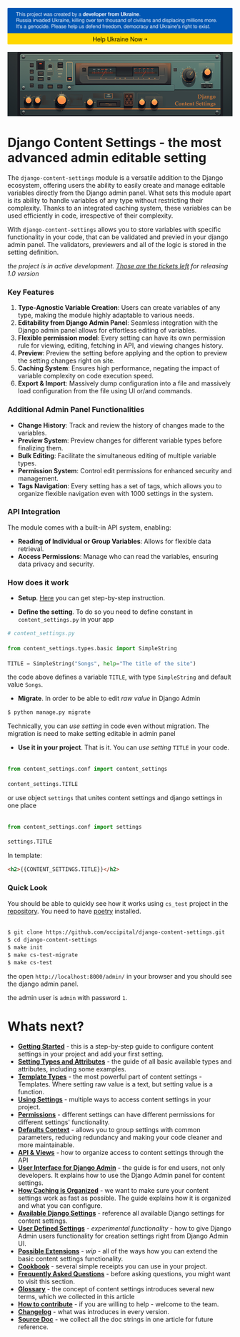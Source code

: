 [![Stand With Ukraine](https://raw.githubusercontent.com/vshymanskyy/StandWithUkraine/main/banner-direct-single.svg)](https://stand-with-ukraine.pp.ua)

![Django Content Settings](img/title.png)

# Django Content Settings - the most advanced admin editable setting

The `django-content-settings` module is a versatile addition to the Django ecosystem, offering users the ability to easily create and manage editable variables directly from the Django admin panel. What sets this module apart is its ability to handle variables of any type without restricting their complexity. Thanks to an integrated caching system, these variables can be used efficiently in code, irrespective of their complexity.

With `django-content-settings` allows you to store variables with specific functionality in your code, that can be validated and previed in your django admin panel. The validators, previewers and all of the logic is stored in the setting definition.

*the project is in active development. [Those are the tickets left](https://github.com/occipital/django-content-settings/issues?q=is%3Aopen+is%3Aissue+label%3Av1) for releasing 1.0 version*

### Key Features

1. **Type-Agnostic Variable Creation**: Users can create variables of any type, making the module highly adaptable to various needs.
2. **Editability from Django Admin Panel**: Seamless integration with the Django admin panel allows for effortless editing of variables.
3. **Flexible permission model**: Every setting can have its own permission rule for viewing, editing, fetching in API, and viewing changes history.
4. **Preview**: Preview the setting before applying and the option to preview the setting changes right on site.
5. **Caching System**: Ensures high performance, negating the impact of variable complexity on code execution speed.
6. **Export & Import**: Massively dump configuration into a file and massively load configuration from the file using UI or/and commands.

### Additional Admin Panel Functionalities

- **Change History**: Track and review the history of changes made to the variables.
- **Preview System**: Preview changes for different variable types before finalizing them.
- **Bulk Editing**: Facilitate the simultaneous editing of multiple variable types.
- **Permission System**: Control edit permissions for enhanced security and management.
- **Tags Navigation**: Every setting has a set of tags, which allows you to organize flexible navigation even with 1000 settings in the system.

### API Integration

The module comes with a built-in API system, enabling:

- **Reading of Individual or Group Variables**: Allows for flexible data retrieval.
- **Access Permissions**: Manage who can read the variables, ensuring data privacy and security.

### How does it work

- **Setup**. [Here](first.md) you can get step-by-step instruction.

- **Define the setting**. To do so you need to define constant in `content_settings.py` in your app

```python
# content_settings.py

from content_settings.types.basic import SimpleString

TITLE = SimpleString("Songs", help="The title of the site")
```

the code above defines a variable `TITLE`, with type `SimpleString` and default value `Songs`.

- **Migrate**. In order to be able to edit *raw value* in Django Admin

```bash
$ python manage.py migrate
```

Technically, you can *use setting* in code even without migration. The migration is need to make setting editable in admin panel

- **Use it in your project**. That is it. You can *use setting* `TITLE` in your code. 

```python

from content_settings.conf import content_settings

content_settings.TITLE
```

or use object `settings` that unites content settings and django settings in one place

```python

from content_settings.conf import settings

settings.TITLE
```

In template:

```html
<h2>{{CONTENT_SETTINGS.TITLE}}</h2>
```

### Quick Look

You should be able to quickly see how it works using `cs_test` project in the [repository](https://github.com/occipital/django-content-settings/t). You need to have [poetry](https://python-poetry.org/) installed.

```bash

$ git clone https://github.com/occipital/django-content-settings.git
$ cd django-content-settings
$ make init
$ make cs-test-migrate
$ make cs-test
```

the open `http://localhost:8000/admin/` in your browser and you should see the django admin panel.

the admin user is `admin` with password `1`.

# Whats next?

- [**Getting Started**](first.md) - this is a step-by-step guide to configure content settings in your project and add your first setting.
- [**Setting Types and Attributes**](types.md) - the guide of all basic available types and attributes, including some examples.
- [**Template Types**](template_types.md) - the most powerful part of content settings - Templates. Where setting raw value is a text, but setting value is a function.
- [**Using Settings**](access.md) - multiple ways to access content settings in your project.
- [**Permissions**](permissions.md) - different settings can have different permissions for different settings' functionality.
- [**Defaults Context**](defaults.md) - allows you to group settings with common parameters, reducing redundancy and making your code cleaner and more maintainable.
- [**API & Views**](api.md) - how to organize access to content settings through the API
- [**User Interface for Django Admin**](ui.md) - the guide is for end users, not only developers. It explains how to use the Django Admin panel for content settings.
- [**How Caching is Organized**](caching.md) - we want to make sure your content settings work as fast as possible. The guide explains how it is organized and what you can configure.
- [**Available Django Settings**](settings.md) - reference all available Django settings for content settings.
- [**User Defined Settings**](uservar.md) - *experimental functionality* - how to give Django Admin users functionality for creation settings right from Django Admin UI.
- [**Possible Extensions**](extends.md) - *wip* - all of the ways how you can extend the basic content settings functionality.
- [**Cookbook**](cookbook.md) - several simple receipts you can use in your project.
- [**Frequently Asked Questions**](faq.md) - before asking questions, you might want to visit this section.
- [**Glossary**](glossary.md) - the concept of content settings introduces several new terms, which we collected in this article
- [**How to contribute**](contribute.md) - if you are willing to help - welcome to the team.
- [**Changelog**](changelog.md) - what was introduces in every version.
- [**Source Doc**](source.md) - we collect all the doc strings in one article for future reference.
